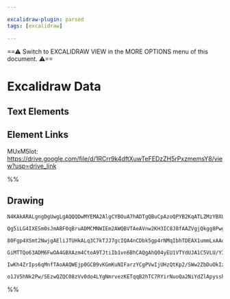 ```yaml
---

excalidraw-plugin: parsed
tags: [excalidraw]

---
```

==⚠  Switch to EXCALIDRAW VIEW in the MORE OPTIONS menu of this document. ⚠==


# Excalidraw Data

## Text Elements
## Element Links
MUxM5lot: https://drive.google.com/file/d/1RCrr9k4dftXuwTeFEDzZH5rPxzmemsY8/view?usp=drive_link

%%
## Drawing
```compressed-json
N4KAkARALgngDgUwgLgAQQQDwMYEMA2AlgCYBOuA7hADTgQBuCpAzoQPYB2KqATLZMzYBXUtiRoIACyhQ4zZAHoFAc0JRJQgEYA6bGwC2CgF7N6hbEcK4OCtptbErHALRY8RMpWdx8Q1TdIEfARcZgRmBShcZQUebQBGAAYEmjoghH0EDihmbgBtcDBQMBLoeHF0DM0EYmJcTWDUkshGFnYuNHiANgAOflLW1k4AOU4xbniegGYeKcSATnmurv7I

Qg5iLG4IXESm0sJmABF0qBruADMCMNWIEm2AWQBVTAeAVnw2KH3IC8J8fAAZVgjQkgg8PwgzCgpDYAGsEAB1Ejqbh8QoCGHwhDAmCg9Dg+63WF+SQccK5Tq3NhwXDYNQwCaJRK3azKfEsjEQTDcZwAFjeAHZboy0M4unzknypoK3rdobCEQBhNifUjbADE8QQ2u1kM0dLhyhJGxVau2MOszFpgWykIoKMk3B6PRWXMkCEIymkE3i8z6XLC5060q6

80Fgp4XSmt2NwjgAEliJTUHkALq3C7kTJJ7gcIQA4nCDbk5gp4rNMqIbhTDEAX1ummLxAAosFMtkU+nbkI4HUzsQJoK/YKpkkZTx5pzK0QOHDttJZPIlGRCIxtMo2Gx2QhdAYFH9ggpiAp4gAlJWkUjzOF84gXKAADSEFAAKggAGIto5GABaAAk3lIAAFTAjEyfRmAATR6BQzAQCgAH4hGtABeVdGAAfVnedbk+bAEUHNArnwG5A3cCoCmaMB4lW

GiMTTQo63ADM6FwOA4GBXAzm4CtoA9TJtiIb1vn6BhCAQgAhQ04yEU1VTYdUJA1C5VLU/YIGwERbSgBMzn0YFFQQM1FM1XUdSQMStKvLJdP06SCNk+TzQkS0OGtXAdI06ydL0jIP3+IEQQqKFVSJQpNO02y/IMrEEWRYhUTQdFSh86L9MM7FcXxUKISsqLshis9hG9UsU1oiK0sK/SAHlaXpWAmWnSAqrs/zOCgD9cH0f5RVQCrUoKtr9A/DrAUI

IwKh4ZrIps6qMnfTAoAAQWEjp0GCB9vKGmKuNIFarzYCgPVwIjUHzQtKp2/SWw2ZbDuOkIzp2B7trm4b7thN9ym2E1BzE5hsFhAFH24PkejebQej5HgkjeKMxyFV0AaB1V8Cg7hRziN4cfmWHEnh6NujEowt30XiuXoAghAqZJ5jeZlGaZpn4iY/L3qK5syt+5sNONEhxsmvMC3wMT+eIYEEDgbg5Qi8WHjYTZbvqYIzpIsjSnFkylNQCtIEk1Vn

o1JV5hNk2Pw/SEzwQZQC08zVv0do4LYgNmrvezKETqqB2hTC7RYirNuoQa2NiYdZlApysshV4NUBhGnbmwIhpbQBOEFuDhg+4dPqSEKBZwqdO3dKOwACsEGwHJASzuAFaVrOGjj9WM4iukfcYV8t3wKPSlgaswXSKv2khLToQMV8frQf28LYAjm+uVvKyzAxASHn3OEuRe8NCFbh877vhYBJjwAbOhD3CXjmLrIA
```
%%
